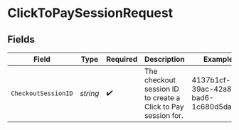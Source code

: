 # ClickToPaySessionRequest


## Fields

| Field                                                         | Type                                                          | Required                                                      | Description                                                   | Example                                                       |
| ------------------------------------------------------------- | ------------------------------------------------------------- | ------------------------------------------------------------- | ------------------------------------------------------------- | ------------------------------------------------------------- |
| `CheckoutSessionID`                                           | *string*                                                      | :heavy_check_mark:                                            | The checkout session ID to create a Click to Pay session for. | 4137b1cf-39ac-42a8-bad6-1c680d5dab6b                          |